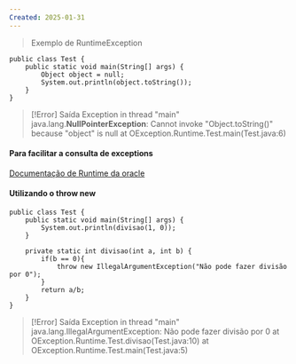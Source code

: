 ```yaml
---
Created: 2025-01-31
---
```




> Exemplo de RuntimeException

```
public class Test {  
    public static void main(String[] args) {  
        Object object = null;  
        System.out.println(object.toString());  
    }  
}
```


> [!Error] Saída
> Exception in thread "main" java.lang.**NullPointerException**: Cannot invoke "Object.toString()" because "object" is null
at OException.Runtime.Test.main(Test.java:6)

#### Para facilitar a consulta de exceptions

[Documentação de Runtime da oracle](https://docs.oracle.com/javase/8/docs/api/java/lang/RuntimeException.html)


#### Utilizando o throw new

```
public class Test {  
    public static void main(String[] args) {  
        System.out.println(divisao(1, 0));  
    }  
  
    private static int divisao(int a, int b) {  
        if(b == 0){  
            throw new IllegalArgumentException("Não pode fazer divisão por 0");  
        }  
        return a/b;  
    }  
}
```


> [!Error] Saída
> Exception in thread "main" java.lang.IllegalArgumentException: Não pode fazer divisão por 0
at OException.Runtime.Test.divisao(Test.java:10)
at OException.Runtime.Test.main(Test.java:5)
